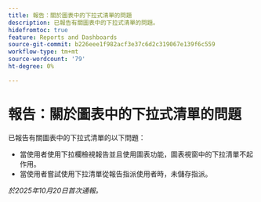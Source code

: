 ```yaml
---
title: 報告：關於圖表中的下拉式清單的問題
description: 已報告有關圖表中的下拉式清單的問題。
hidefromtoc: true
feature: Reports and Dashboards
source-git-commit: b226eee1f982acf3e37c6d2c319067e139f6c559
workflow-type: tm+mt
source-wordcount: '79'
ht-degree: 0%

---
```



# 報告：關於圖表中的下拉式清單的問題

已報告有關圖表中的下拉式清單的以下問題：

* 當使用者使用下拉欄檢視報告並且使用圖表功能，圖表視窗中的下拉清單不起作用。
* 當使用者嘗試使用下拉清單從報告指派使用者時，未儲存指派。

_於2025年10月20日首次通報。_
